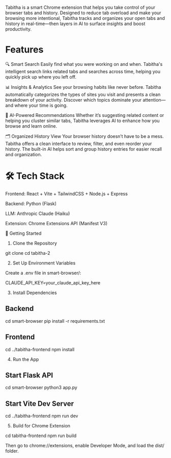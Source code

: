 Tabitha is a smart Chrome extension that helps you take control of your browser tabs and history. Designed to reduce tab overload and make your browsing more intentional, Tabitha tracks and organizes your open tabs and history in real-time—then layers in AI to surface insights and boost productivity.
# Features

🔍 Smart Search
Easily find what you were working on and when. Tabitha's intelligent search links related tabs and searches across time, helping you quickly pick up where you left off.

📊 Insights & Analytics
See your browsing habits like never before. Tabitha automatically categorizes the types of sites you visit and presents a clean breakdown of your activity. Discover which topics dominate your attention—and where your time is going.

🧠 AI-Powered Recommendations
Whether it’s suggesting related content or helping you cluster similar tabs, Tabitha leverages AI to enhance how you browse and learn online.

🗂️ Organized History View
Your browser history doesn’t have to be a mess. Tabitha offers a clean interface to review, filter, and even reorder your history. The built-in AI helps sort and group history entries for easier recall and organization.



# 🛠 Tech Stack

Frontend: React + Vite + TailwindCSS + Node.js + Express

Backend: Python (Flask)

LLM: Anthropic Claude (Haiku)

Extension: Chrome Extensions API (Manifest V3)

🚀 Getting Started

1. Clone the Repository

git clone
cd tabitha-2

2. Set Up Environment Variables

Create a .env file in smart-browser/:

CLAUDE_API_KEY=your_claude_api_key_here

3. Install Dependencies

## Backend
cd smart-browser
pip install -r requirements.txt

## Frontend
cd ../tabitha-frontend
npm install

4. Run the App

## Start Flask API
cd smart-browser
python3 app.py

## Start Vite Dev Server
cd ../tabitha-frontend
npm run dev

5. Build for Chrome Extension

cd tabitha-frontend
npm run build

Then go to chrome://extensions, enable Developer Mode, and load the dist/ folder.
